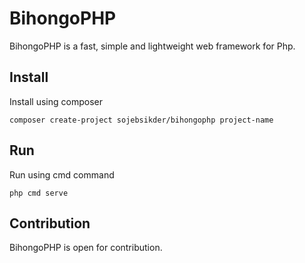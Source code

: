 # BihongoPHP
BihongoPHP is a fast, simple and lightweight web framework for Php.

## Install
Install using composer
```
composer create-project sojebsikder/bihongophp project-name
```
## Run
Run using cmd command
```
php cmd serve
```

## Contribution
BihongoPHP is open for contribution.